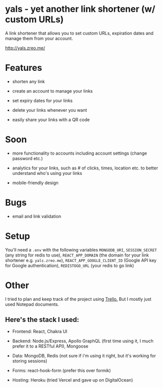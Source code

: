 # yals - yet another link shortener (w/ custom URLs)

A link shortener that allows you to set custom URLs, expiration dates and manage them from your account.

http://yals.zreo.me/

# Features

* shorten any link

* create an account to manage your links

* set expiry dates for your links

* delete your links whenever you want

* easily share your links with a QR code

# Soon

* more functionality to accounts including account settings (change password etc.)

* analytics for your links, such as # of clicks, times, location etc. to better understand who's using your links

* mobile-friendly design

# Bugs

* email and link validation

# Setup

You'll need a ```.env``` with the following variables ```MONGODB_URI```, ```SESSION_SECRET``` (any string for redis to use), ```REACT_APP_DOMAIN``` (the domain for your link shortener e.g. ```yals.zreo.me```), ```REACT_APP_GOOGLE_CLIENT_ID``` (Google API key for Google authentication), ```REDISTOGO_URL``` (your redis to go link)

# Other

I tried to plan and keep track of the project using [Trello.](https://trello.com/b/CNWKN2k5/linkshortener) But I mostly just used Notepad documents.

## Here's the stack I used:

* Frontend: React, Chakra UI

* Backend: Node.js/Express, Apollo GraphQL (first time using it, I much prefer it to a RESTful API), Mongoose

* Data: MongoDB, Redis (not sure if i'm using it right, but it's working for storing sessions)

* Forms: react-hook-form (prefer this over formik)

* Hosting: Heroku (tried Vercel and gave up on DigitalOcean)
